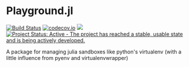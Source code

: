 Playground.jl
=============

[![Build Status](https://travis-ci.org/rofinn/Playground.jl.svg)](https://travis-ci.org/rofinn/Playground.jl)
[![codecov.io](http://codecov.io/github/rofinn/Playground.jl/coverage.svg)](http://codecov.io/github/rofinn/Playground.jl)
[![](https://img.shields.io/badge/docs-latest-blue.svg)](https://rofinn.github.io/Playground.jl/latest)
[![Project Status: Active - The project has reached a stable, usable state and is being actively developed.](http://www.repostatus.org/badges/latest/active.svg)](http://www.repostatus.org/#active)

A package for managing julia sandboxes like python's virtualenv (with a little influence from pyenv and virtualenvwrapper)

